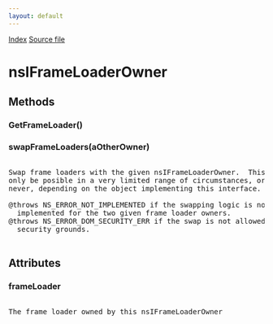 ```yaml
---
layout: default
---
```

<div id='links'><a href="../index.html">Index</a>
<a href="http://dxr.mozilla.org/mozilla-central/source/dom/base/nsIFrameLoader.idl">Source file</a>
</div>

# nsIFrameLoaderOwner #

## Methods ##

### GetFrameLoader() ###

### swapFrameLoaders(aOtherOwner) ###
<pre>  
Swap frame loaders with the given nsIFrameLoaderOwner.  This may  
only be posible in a very limited range of circumstances, or  
never, depending on the object implementing this interface.  
  
@throws NS_ERROR_NOT_IMPLEMENTED if the swapping logic is not  
  implemented for the two given frame loader owners.  
@throws NS_ERROR_DOM_SECURITY_ERR if the swap is not allowed on  
  security grounds.  
  
</pre>
## Attributes ##

### frameLoader ###
<pre>  
The frame loader owned by this nsIFrameLoaderOwner  
  
</pre>